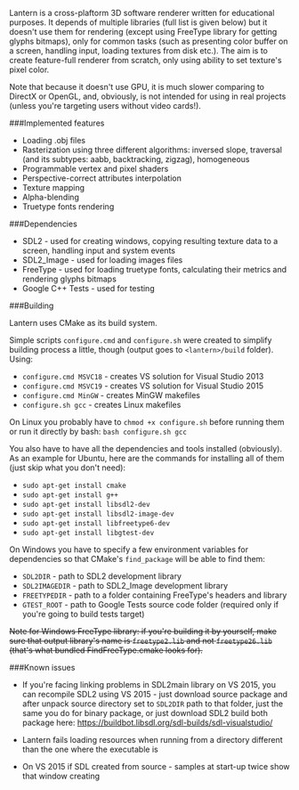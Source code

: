 Lantern is a cross-plaftorm 3D software renderer written for educational purposes. It depends of multiple libraries (full list is given below) but it doesn't use them for rendering (except using FreeType library for getting glyphs bitmaps), only for common tasks (such as presenting color buffer on a screen, handling input, loading textures from disk etc.). The aim is to create feature-full renderer from scratch, only using ability to set texture's pixel color.

Note that because it doesn't use GPU, it is much slower comparing to DirectX or OpenGL, and, obviously, is not intended for using in real projects (unless you're targeting users without video cards!).

###Implemented features

* Loading .obj files
* Rasterization using three different algorithms: inversed slope, traversal (and its subtypes: aabb, backtracking, zigzag), homogeneous
* Programmable vertex and pixel shaders
* Perspective-correct attributes interpolation
* Texture mapping
* Alpha-blending
* Truetype fonts rendering

###Dependencies

* SDL2 - used for creating windows, copying resulting texture data to a screen, handling input and system events
* SDL2_Image - used for loading images files
* FreeType - used for loading truetype fonts, calculating their metrics and rendering glyphs bitmaps
* Google C++ Tests - used for testing

###Building

Lantern uses CMake as its build system.

Simple scripts `configure.cmd` and `configure.sh` were created to simplify building process a little, though (output goes to `<lantern>/build` folder). Using:
* `configure.cmd MSVC18` - creates VS solution for Visual Studio 2013
* `configure.cmd MSVC19` - creates VS solution for Visual Studio 2015
* `configure.cmd MinGW` - creates MinGW makefiles
* `configure.sh gcc` - creates Linux makefiles

On Linux you probably have to `chmod +x configure.sh` before running them or run it directly by bash: `bash configure.sh gcc`

You also have to have all the dependencies and tools installed (obviously). As an example for Ubuntu, here are the commands for installing all of them (just skip what you don't need):
 * `sudo apt-get install cmake`
 * `sudo apt-get install g++`
 * `sudo apt-get install libsdl2-dev`
 * `sudo apt-get install libsdl2-image-dev`
 * `sudo apt-get install libfreetype6-dev`
 * `sudo apt-get install libgtest-dev`

On Windows you have to specify a few environment variables for dependencies so that CMake's `find_package` will be able to find them:
 * `SDL2DIR` - path to SDL2 development library
 * `SDL2IMAGEDIR` - path to SDL2_Image development library
 * `FREETYPEDIR` - path to a folder containing FreeType's headers and library
 * `GTEST_ROOT` - path to Google Tests source code folder (required only if you're going to build tests target)

~~Note for Windows FreeType library: if you're building it by yourself, make sure that output library's name is `freetype2.lib` and not `freetype26.lib` (that's what bundled FindFreeType.cmake looks for).~~

###Known issues

* If you're facing linking problems in SDL2main library on VS 2015, you can recompile SDL2 using VS 2015 - just download source package and after unpack source directory set to `SDL2DIR` path to that folder, just the same you do for binary package, or just download SDL2 build both package here: https://buildbot.libsdl.org/sdl-builds/sdl-visualstudio/

* Lantern fails loading resources when running from a directory different than the one where the executable is

* On VS 2015 if SDL created from source - samples at start-up twice show that window creating